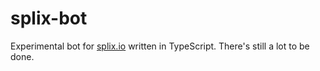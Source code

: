 # splix-bot
Experimental bot for [splix.io](splix.io) written in TypeScript.
There's still a lot to be done.
